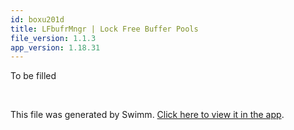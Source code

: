 ```yaml
---
id: boxu201d
title: LFbufrMngr | Lock Free Buffer Pools
file_version: 1.1.3
app_version: 1.18.31
---
```


To be filled

<br/>

This file was generated by Swimm. [Click here to view it in the app](https://app.swimm.io/repos/Z2l0aHViJTNBJTNBTFdBX0VQSUMlM0ElM0FlcGljLWFzdHJvbm9teQ==/docs/boxu201d).

